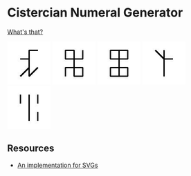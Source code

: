 # Cistercian Numeral Generator
[What's that?](https://www.youtube.com/watch?v=9p55Qgt7Ciw)

<p float="left">
  <img src='https://github.com/n33r4j/Python_Projects/blob/main/Cistercian_Numerals/output/1234_cis.jpg' alt='1234' width='100'>
  <img src='https://github.com/n33r4j/Python_Projects/blob/main/Cistercian_Numerals/output/8998_cis.jpg' alt='8998' width='100'>
  <img src='https://github.com/n33r4j/Python_Projects/blob/main/Cistercian_Numerals/output/9999_cis.jpg' alt='9999' width='100'>
  <img src='https://github.com/n33r4j/Python_Projects/blob/main/Cistercian_Numerals/output/24_cis.jpg' alt='24' width='100'>
  <img src='https://github.com/n33r4j/Python_Projects/blob/main/Cistercian_Numerals/output/666_cis.jpg' alt='666' width='100'>
</p>







## Resources
- [An implementation for SVGs](https://scipython.com/blog/cistercian-numerals/)
